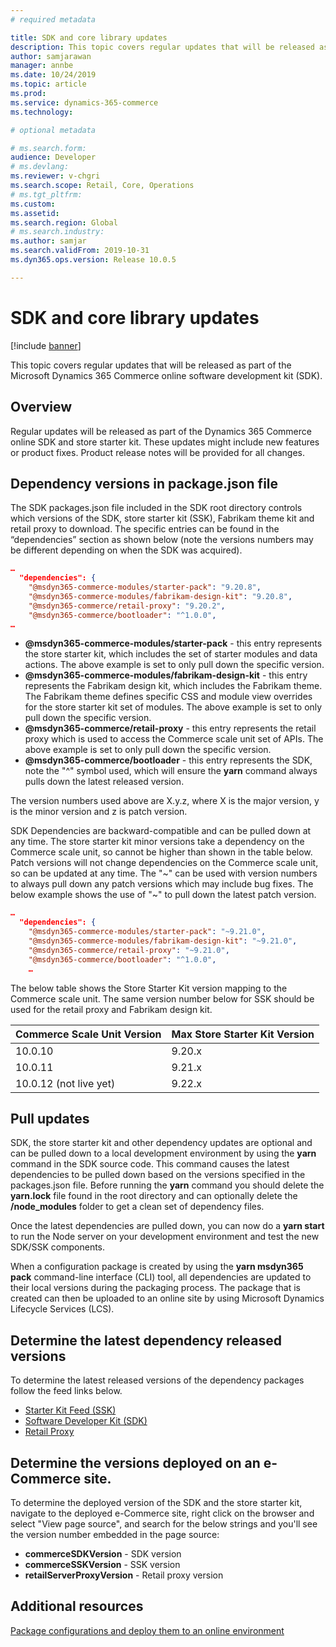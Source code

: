 ```yaml
---
# required metadata

title: SDK and core library updates
description: This topic covers regular updates that will be released as part of the Microsoft Dynamics 365 Commerce online software development kit (SDK).
author: samjarawan
manager: annbe
ms.date: 10/24/2019
ms.topic: article
ms.prod: 
ms.service: dynamics-365-commerce
ms.technology: 

# optional metadata

# ms.search.form: 
audience: Developer
# ms.devlang: 
ms.reviewer: v-chgri
ms.search.scope: Retail, Core, Operations
# ms.tgt_pltfrm: 
ms.custom: 
ms.assetid: 
ms.search.region: Global
# ms.search.industry: 
ms.author: samjar
ms.search.validFrom: 2019-10-31
ms.dyn365.ops.version: Release 10.0.5

---
```

# SDK and core library updates

[!include [banner](../includes/banner.md)]

This topic covers regular updates that will be released as part of the Microsoft Dynamics 365 Commerce online software development kit (SDK).

## Overview

Regular updates will be released as part of the Dynamics 365 Commerce online SDK and store starter kit. These updates might include new features or product fixes. Product release notes will be provided for all changes.

## Dependency versions in package.json file

The SDK packages.json file included in the SDK root directory controls which versions of the SDK, store starter kit (SSK), Fabrikam theme kit and retail proxy to download.
The specific entries can be found in the “dependencies” section as shown below (note the versions numbers may be different depending on when the SDK was acquired).

```json
…
  "dependencies": {
    "@msdyn365-commerce-modules/starter-pack": "9.20.8",
    "@msdyn365-commerce-modules/fabrikam-design-kit": "9.20.8",
    "@msdyn365-commerce/retail-proxy": "9.20.2",
    "@msdyn365-commerce/bootloader": "^1.0.0",
…
```
* **@msdyn365-commerce-modules/starter-pack** - this entry represents the store starter kit, which includes the set of starter modules and data actions.  The above example is set to only pull down the specific version.
* **@msdyn365-commerce-modules/fabrikam-design-kit** - this entry represents the Fabrikam design kit, which includes the Fabrikam theme.  The Fabrikam theme defines specific CSS and module view overrides for the store starter kit set of modules. The above example is set to only pull down the specific version.
* **@msdyn365-commerce/retail-proxy** - this entry represents the retail proxy which is used to access the Commerce scale unit set of APIs. The above example is set to only pull down the specific version.
* **@msdyn365-commerce/bootloader** - this entry represents the SDK, note the "^" symbol used, which will ensure the **yarn** command always pulls down the latest released version.

The version numbers used above are X.y.z, where X is the major version, y is the minor version and z is patch version.  

SDK Dependencies are backward-compatible and can be pulled down at any time. The store starter kit minor versions take a dependency on the Commerce scale unit, so cannot be higher than shown in the table below.  Patch versions will not change dependencies on the Commerce scale unit, so can be updated at any time.  The "~" can be used with version numbers to always pull down any patch versions which may include bug fixes.  The below example shows the use of "~" to pull down the latest patch version.

```json
…
  "dependencies": {
    "@msdyn365-commerce-modules/starter-pack": "~9.21.0",
    "@msdyn365-commerce-modules/fabrikam-design-kit": "~9.21.0",
    "@msdyn365-commerce/retail-proxy": "~9.21.0",
    "@msdyn365-commerce/bootloader": "^1.0.0",
    …
```


The below table shows the Store Starter Kit version mapping to the Commerce scale unit.  The same version number below for SSK should be used for the retail proxy and Fabrikam design kit.

| Commerce Scale Unit Version | Max Store Starter Kit Version |
| --------------- | --------------- |
| 10.0.10 | 9.20.x |
| 10.0.11 | 9.21.x |
| 10.0.12 (not live yet) | 9.22.x |

## Pull updates

SDK, the store starter kit and other dependency updates are optional and can be pulled down to a local development environment by using the **yarn** command in the SDK source code. This command causes the latest dependencies to be pulled down based on the versions specified in the packages.json file. Before running the **yarn** command you should delete the **yarn.lock** file found in the root directory and can optionally delete the **/node_modules** folder to get a clean set of dependency files.

Once the latest dependencies are pulled down, you can now do a **yarn start** to run the Node server on your development environment and test the new SDK/SSK components.

When a configuration package is created by using the **yarn msdyn365 pack** command-line interface (CLI) tool, all dependencies are updated to their local versions during the packaging process. The package that is created can then be uploaded to an online site by using Microsoft Dynamics Lifecycle Services (LCS).

## Determine the latest dependency released versions

To determine the latest released versions of the dependency packages follow the feed links below.

* [Starter Kit Feed (SSK)](https://dev.azure.com/commerce-partner/Registry/_packaging?_a=package&feed=dynamics365-commerce&view=versions&package=%40msdyn365-commerce-modules%2Fstarter-pack&protocolType=Npm)
* [Software Developer Kit (SDK)](https://dev.azure.com/commerce-partner/Registry/_packaging?_a=package&feed=dynamics365-commerce&view=versions&package=%40msdyn365-commerce%2Fbootloader&protocolType=Npm)
* [Retail Proxy](https://dev.azure.com/commerce-partner/Registry/_packaging?_a=package&feed=dynamics365-commerce&view=versions&package=%40msdyn365-commerce%2Fretail-proxy&protocolType=Npm)

## Determine the versions deployed on an e-Commerce site.
To determine the deployed version of the SDK and the store starter kit, navigate to the deployed e-Commerce site, right click on the browser and select "View page source", and search for the below strings and you'll see the version number embedded in the page source: 

* **commerceSDKVersion** - SDK version
* **commerceSSKVersion** - SSK version 
* **retailServerProxyVersion** - Retail proxy version


## Additional resources

[Package configurations and deploy them to an online environment](package-deploy.md)
